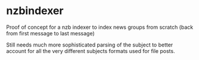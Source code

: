 # nzbindexer
 Proof of concept for a nzb indexer to index news groups from scratch (back from first message to last message)

 Still needs much more sophisticated parsing of the subject to better account for all the very different subjects formats used for file posts.
